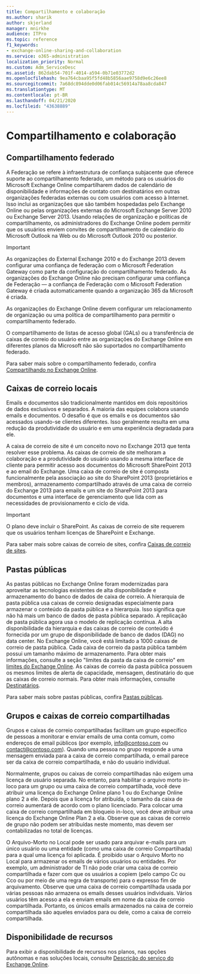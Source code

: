 ```yaml
---
title: Compartilhamento e colaboração
ms.author: sharik
author: skjerland
manager: mnirkhe
audience: ITPro
ms.topic: reference
f1_keywords:
- exchange-online-sharing-and-collaboration
ms.service: o365-administration
localization_priority: Normal
ms.custom: Adm_ServiceDesc
ms.assetid: 862dab54-701f-4014-a594-0b71e03772d2
ms.openlocfilehash: 9ea764cbaa95f5fd48b5856aae9758d9e6c26ee8
ms.sourcegitcommit: 7a68dc894dde0d06fab014c56914a78aa8cda847
ms.translationtype: MT
ms.contentlocale: pt-BR
ms.lasthandoff: 04/21/2020
ms.locfileid: "43638889"
---
```

# <a name="sharing-and-collaboration"></a>Compartilhamento e colaboração

## <a name="federated-sharing"></a>Compartilhamento federado

A Federação se refere à infraestrutura de confiança subjacente que oferece suporte ao compartilhamento federado, um método para os usuários do Microsoft Exchange Online compartilharem dados de calendário de disponibilidade e informações de contato com destinatários em outras organizações federadas externas ou com usuários com acesso à Internet. Isso inclui as organizações que são também hospedadas pelo Exchange Online ou pelas organizações externas do Microsoft Exchange Server 2010 ou Exchange Server 2013. Usando relações de organização e políticas de compartilhamento, os administradores do Exchange Online podem permitir que os usuários enviem convites de compartilhamento de calendário do Microsoft Outlook na Web ou do Microsoft Outlook 2010 ou posterior.
  
> [!IMPORTANT]
>  As organizações do External Exchange 2010 e do Exchange 2013 devem configurar uma confiança de federação com o Microsoft Federation Gateway como parte da configuração do compartilhamento federado. As organizações do Exchange Online não precisam configurar uma confiança de Federação — a confiança de Federação com o Microsoft Federation Gateway é criada automaticamente quando a organização 365 da Microsoft é criada. 
>
>  As organizações do Exchange Online devem configurar um relacionamento de organização ou uma política de compartilhamento para permitir o compartilhamento federado. 
>
>  O compartilhamento de listas de acesso global (GALs) ou a transferência de caixas de correio do usuário entre as organizações do Exchange Online em diferentes planos da Microsoft não são suportados no compartilhamento federado. 
  
Para saber mais sobre o compartilhamento federado, confira [Compartilhando no Exchange Online](https://go.microsoft.com/fwlink/p/?LinkId=271774).
  
## <a name="site-mailboxes"></a>Caixas de correio locais

Emails e documentos são tradicionalmente mantidos em dois repositórios de dados exclusivos e separados. A maioria das equipes colabora usando emails e documentos. O desafio é que os emails e os documentos são acessados usando-se clientes diferentes. Isso geralmente resulta em uma redução da produtividade do usuário e em uma experiência degradada para ele.
  
A caixa de correio de site é um conceito novo no Exchange 2013 que tenta resolver esse problema. As caixas de correio de site melhoram a colaboração e a produtividade do usuário usando a mesma interface de cliente para permitir acesso aos documentos do Microsoft SharePoint 2013 e ao email do Exchange. Uma caixa de correio de site é composta funcionalmente pela associação ao site do SharePoint 2013 (proprietários e membros), armazenamento compartilhado através de uma caixa de correio do Exchange 2013 para emails e um site do SharePoint 2013 para documentos e uma interface de gerenciamento que lida com as necessidades de provisionamento e ciclo de vida.
  
> [!IMPORTANT]
> O plano deve incluir o SharePoint. As caixas de correio de site requerem que os usuários tenham licenças de SharePoint e Exchange. 
  
Para saber mais sobre caixas de correio de sites, confira [Caixas de correio de sites](https://go.microsoft.com/fwlink/p/?LinkId=271789).
  
## <a name="public-folders"></a>Pastas públicas

As pastas públicas no Exchange Online foram modernizadas para aproveitar as tecnologias existentes de alta disponibilidade e armazenamento do banco de dados de caixa de correio. A hierarquia de pasta pública usa caixas de correio designadas especialmente para armazenar o conteúdo da pasta pública e a hierarquia. Isso significa que não há mais um banco de dados de pasta pública separado. A replicação de pasta pública agora usa o modelo de replicação contínua. A alta disponibilidade da hierarquia e das caixas de correio de conteúdo é fornecida por um grupo de disponibilidade de banco de dados (DAG) no data center. No Exchange Online, você está limitado a 1000 caixas de correio de pasta pública. Cada caixa de correio da pasta pública também possui um tamanho máximo de armazenamento. Para obter mais informações, consulte a seção "limites da pasta da caixa de correio" em [limites do Exchange Online](exchange-online-limits.md). As caixas de correio da pasta pública possuem os mesmos limites de alerta de capacidade, mensagem, destinatário do que as caixas de correio normais. Para obter mais informações, consulte [Destinatários](recipients.md). 
  
Para saber mais sobre pastas públicas, confira [Pastas públicas](https://go.microsoft.com/fwlink/p/?LinkId=271790).
  
## <a name="group-and-shared-mailboxes"></a>Grupos e caixas de correio compartilhadas

Grupos e caixas de correio compartilhadas facilitam um grupo específico de pessoas a monitorar e enviar emails de uma conta comum, como endereços de email públicos (por exemplo, info@contoso.com ou contact@contoso.com). Quando uma pessoa no grupo responde a uma mensagem enviada para a caixa de correio compartilhada, o email parece ser da caixa de correio compartilhada, e não do usuário individual.
  
Normalmente, grupos ou caixas de correio compartilhadas não exigem uma licença de usuário separada. No entanto, para habilitar o arquivo morto in-loco para um grupo ou uma caixa de correio compartilhada, você deve atribuir uma licença do Exchange Online plano 1 ou do Exchange Online plano 2 a ele. Depois que a licença for atribuída, o tamanho da caixa de correio aumentará de acordo com o plano licenciado. Para colocar uma caixa de correio compartilhada em bloqueio in-loco, você deve atribuir uma licença do Exchange Online Plan 2 a ela. Observe que as caixas de correio de grupo não podem ser atribuídas neste momento, mas devem ser contabilizadas no total de licenças.
  
O Arquivo-Morto no Local pode ser usado para arquivar e-mails para um único usuário ou uma entidade (como uma caixa de correio Compartilhada) para a qual uma licença foi aplicada. É proibido usar o Arquivo Morto no Local para armazenar os emails de vários usuários ou entidades. Por exemplo, um administrador de TI não pode criar uma caixa de correio compartilhada e fazer com que os usuários a copiem (pelo campo Cc ou Cco ou por meio de uma regra de transporte) para o expresso fim de arquivamento. Observe que uma caixa de correio compartilhada usada por várias pessoas não armazena os emails desses usuários individuais. Vários usuários têm acesso a ela e enviam emails em nome da caixa de correio compartilhada. Portanto, os únicos emails armazenados na caixa de correio compartilhada são aqueles enviados para ou dele, como a caixa de correio compartilhada.
  
## <a name="feature-availability"></a>Disponibilidade de recursos

Para exibir a disponibilidade de recursos nos planos, nas opções autônomas e nas soluções locais, consulte [Descrição do serviço do Exchange Online](exchange-online-service-description.md).
  

